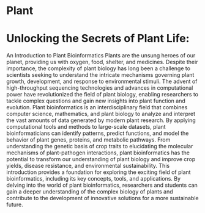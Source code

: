 # Plant
# Unlocking the Secrets of Plant Life:
An Introduction to Plant Bioinformatics
Plants are the unsung heroes of our planet, providing us with oxygen, food, shelter, and medicines. Despite their importance, the complexity of plant biology has long been a challenge to scientists seeking to understand the intricate mechanisms governing plant growth, development, and response to environmental stimuli. The advent of high-throughput sequencing technologies and advances in computational power have revolutionized the field of plant biology, enabling researchers to tackle complex questions and gain new insights into plant function and evolution.
Plant bioinformatics is an interdisciplinary field that combines 
computer science, mathematics, and plant biology to analyze and interpret the vast amounts of data generated by modern plant research. By applying computational tools and methods to large-scale datasets, plant bioinformaticians can identify patterns, predict functions, and model the behavior of plant genes, proteins, and metabolic pathways. From understanding the genetic basis of crop traits to elucidating the molecular mechanisms of plant-pathogen interactions, plant bioinformatics has the potential to transform our understanding of plant biology and improve crop yields, disease resistance, and environmental sustainability.
This introduction provides a foundation for exploring the exciting field of plant bioinformatics, including its key concepts, tools, and applications. By delving into the world of plant bioinformatics, researchers and students can gain a deeper understanding of the complex biology of plants and contribute to the development of innovative solutions for a more sustainable future.

